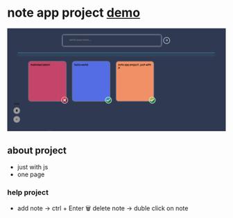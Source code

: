 # note app project <a href='https://note-app-vip.iran.liara.run'>demo</a>

<a href='https://note-app-vip.iran.liara.run'><img src='./screen-note-app.PNG' /></a>

## about project

- just with js
- one page 

### help project

+ add note      → ctrl + Enter
🗑 delete note   → duble click on note
